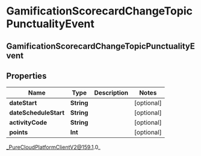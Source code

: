 # GamificationScorecardChangeTopicPunctualityEvent

## GamificationScorecardChangeTopicPunctualityEvent

## Properties

|Name | Type | Description | Notes|
|------------ | ------------- | ------------- | -------------|
| **dateStart** | **String** |  | [optional] |
| **dateScheduleStart** | **String** |  | [optional] |
| **activityCode** | **String** |  | [optional] |
| **points** | **Int** |  | [optional] |



_PureCloudPlatformClientV2@159.1.0_
